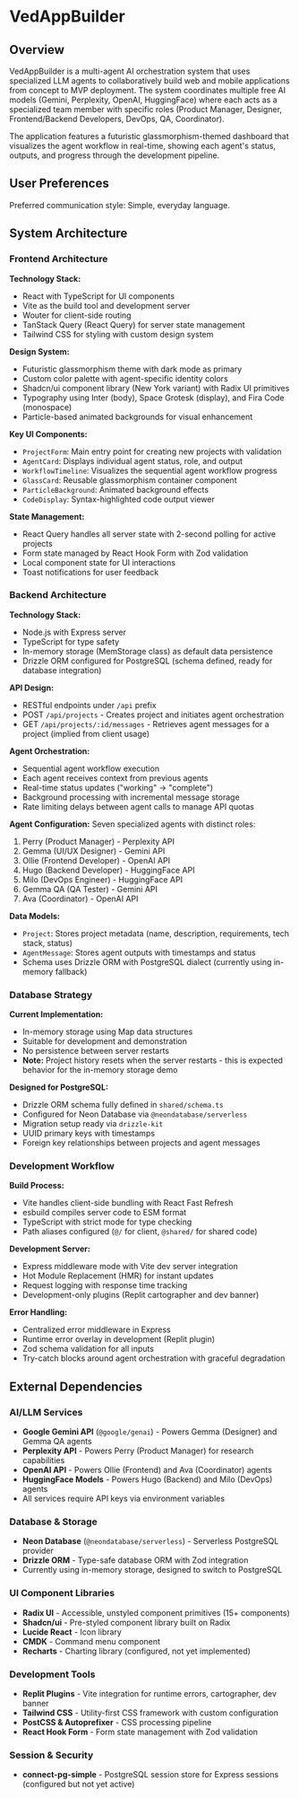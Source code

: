 # VedAppBuilder

## Overview

VedAppBuilder is a multi-agent AI orchestration system that uses specialized LLM agents to collaboratively build web and mobile applications from concept to MVP deployment. The system coordinates multiple free AI models (Gemini, Perplexity, OpenAI, HuggingFace) where each acts as a specialized team member with specific roles (Product Manager, Designer, Frontend/Backend Developers, DevOps, QA, Coordinator).

The application features a futuristic glassmorphism-themed dashboard that visualizes the agent workflow in real-time, showing each agent's status, outputs, and progress through the development pipeline.

## User Preferences

Preferred communication style: Simple, everyday language.

## System Architecture

### Frontend Architecture

**Technology Stack:**
- React with TypeScript for UI components
- Vite as the build tool and development server
- Wouter for client-side routing
- TanStack Query (React Query) for server state management
- Tailwind CSS for styling with custom design system

**Design System:**
- Futuristic glassmorphism theme with dark mode as primary
- Custom color palette with agent-specific identity colors
- Shadcn/ui component library (New York variant) with Radix UI primitives
- Typography using Inter (body), Space Grotesk (display), and Fira Code (monospace)
- Particle-based animated backgrounds for visual enhancement

**Key UI Components:**
- `ProjectForm`: Main entry point for creating new projects with validation
- `AgentCard`: Displays individual agent status, role, and output
- `WorkflowTimeline`: Visualizes the sequential agent workflow progress
- `GlassCard`: Reusable glassmorphism container component
- `ParticleBackground`: Animated background effects
- `CodeDisplay`: Syntax-highlighted code output viewer

**State Management:**
- React Query handles all server state with 2-second polling for active projects
- Form state managed by React Hook Form with Zod validation
- Local component state for UI interactions
- Toast notifications for user feedback

### Backend Architecture

**Technology Stack:**
- Node.js with Express server
- TypeScript for type safety
- In-memory storage (MemStorage class) as default data persistence
- Drizzle ORM configured for PostgreSQL (schema defined, ready for database integration)

**API Design:**
- RESTful endpoints under `/api` prefix
- POST `/api/projects` - Creates project and initiates agent orchestration
- GET `/api/projects/:id/messages` - Retrieves agent messages for a project (implied from client usage)

**Agent Orchestration:**
- Sequential agent workflow execution
- Each agent receives context from previous agents
- Real-time status updates ("working" → "complete")
- Background processing with incremental message storage
- Rate limiting delays between agent calls to manage API quotas

**Agent Configuration:**
Seven specialized agents with distinct roles:
1. Perry (Product Manager) - Perplexity API
2. Gemma (UI/UX Designer) - Gemini API
3. Ollie (Frontend Developer) - OpenAI API
4. Hugo (Backend Developer) - HuggingFace API
5. Milo (DevOps Engineer) - HuggingFace API
6. Gemma QA (QA Tester) - Gemini API
7. Ava (Coordinator) - OpenAI API

**Data Models:**
- `Project`: Stores project metadata (name, description, requirements, tech stack, status)
- `AgentMessage`: Stores agent outputs with timestamps and status
- Schema uses Drizzle ORM with PostgreSQL dialect (currently using in-memory fallback)

### Database Strategy

**Current Implementation:**
- In-memory storage using Map data structures
- Suitable for development and demonstration
- No persistence between server restarts
- **Note:** Project history resets when the server restarts - this is expected behavior for the in-memory storage demo

**Designed for PostgreSQL:**
- Drizzle ORM schema fully defined in `shared/schema.ts`
- Configured for Neon Database via `@neondatabase/serverless`
- Migration setup ready via `drizzle-kit`
- UUID primary keys with timestamps
- Foreign key relationships between projects and agent messages

### Development Workflow

**Build Process:**
- Vite handles client-side bundling with React Fast Refresh
- esbuild compiles server code to ESM format
- TypeScript with strict mode for type checking
- Path aliases configured (`@/` for client, `@shared/` for shared code)

**Development Server:**
- Express middleware mode with Vite dev server integration
- Hot Module Replacement (HMR) for instant updates
- Request logging with response time tracking
- Development-only plugins (Replit cartographer and dev banner)

**Error Handling:**
- Centralized error middleware in Express
- Runtime error overlay in development (Replit plugin)
- Zod schema validation for all inputs
- Try-catch blocks around agent orchestration with graceful degradation

## External Dependencies

### AI/LLM Services
- **Google Gemini API** (`@google/genai`) - Powers Gemma (Designer) and Gemma QA agents
- **Perplexity API** - Powers Perry (Product Manager) for research capabilities
- **OpenAI API** - Powers Ollie (Frontend) and Ava (Coordinator) agents
- **HuggingFace Models** - Powers Hugo (Backend) and Milo (DevOps) agents
- All services require API keys via environment variables

### Database & Storage
- **Neon Database** (`@neondatabase/serverless`) - Serverless PostgreSQL provider
- **Drizzle ORM** - Type-safe database ORM with Zod integration
- Currently using in-memory storage, designed to switch to PostgreSQL

### UI Component Libraries
- **Radix UI** - Accessible, unstyled component primitives (15+ components)
- **Shadcn/ui** - Pre-styled component library built on Radix
- **Lucide React** - Icon library
- **CMDK** - Command menu component
- **Recharts** - Charting library (configured, not yet implemented)

### Development Tools
- **Replit Plugins** - Vite integration for runtime errors, cartographer, dev banner
- **Tailwind CSS** - Utility-first CSS framework with custom configuration
- **PostCSS & Autoprefixer** - CSS processing pipeline
- **React Hook Form** - Form state management with Zod validation

### Session & Security
- **connect-pg-simple** - PostgreSQL session store for Express sessions (configured but not yet active)